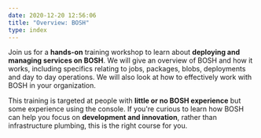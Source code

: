 ```yaml
---
date: 2020-12-20 12:56:06
title: "Overview: BOSH"
type: index
---
```


Join us for a **hands-on** training workshop to learn about **deploying and managing services on BOSH**. We will give an overview of BOSH and how it works, including specifics relating to jobs, packages, blobs, deployments and day to day operations. We will also look at how to effectively work with BOSH in your organization.

This training is targeted at people with **little or no BOSH experience** but some experience using the console. If you're curious to learn how BOSH can help you focus on **development and innovation**, rather than infrastructure plumbing, this is the right course for you.
